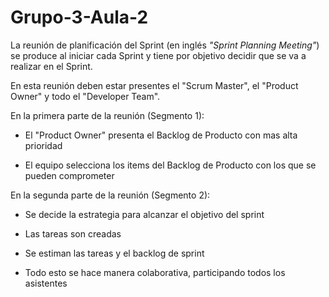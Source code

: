 # Grupo-3-Aula-2

La reunión de planificación del Sprint (en inglés _"Sprint Planning Meeting"_) se produce al iniciar cada Sprint y tiene por objetivo decidir que se va a realizar en el Sprint.

En esta reunión deben estar presentes el "Scrum Master", el "Product Owner" y todo el "Developer Team".

En la primera parte de la reunión (Segmento 1):

* El "Product Owner" presenta el Backlog de Producto con mas alta prioridad

* El equipo selecciona los items del Backlog de Producto con los que se pueden comprometer

En la segunda parte de la reunión (Segmento 2):

* Se decide la estrategia para alcanzar el objetivo del sprint

* Las tareas son creadas

* Se estiman las tareas y el backlog de sprint

* Todo esto se hace manera colaborativa, participando todos los asistentes




